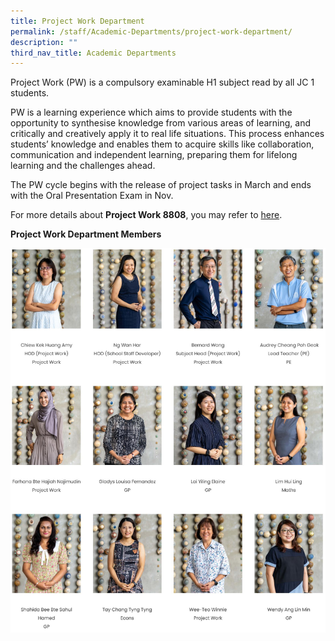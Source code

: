```yaml
---
title: Project Work Department
permalink: /staff/Academic-Departments/project-work-department/
description: ""
third_nav_title: Academic Departments
---
```

Project Work (PW) is a compulsory examinable H1 subject read by all JC 1 students.

PW is a learning experience which aims to provide students with the opportunity to synthesise knowledge from various areas of learning, and critically and creatively apply it to real life situations. This process enhances students’ knowledge and enables them to acquire skills like collaboration, communication and independent learning, preparing them for lifelong learning and the challenges ahead.

The PW cycle begins with the release of project tasks in March and ends with the Oral Presentation Exam in Nov.

For more details about **Project Work 8808**, you may refer to [here](https://www.seab.gov.sg/docs/default-source/national-examinations/syllabus/alevel/2021syllabus/8808_y21_sy.pdf).

**Project Work Department Members**

![Project Work Department](/images/PW.jpg)